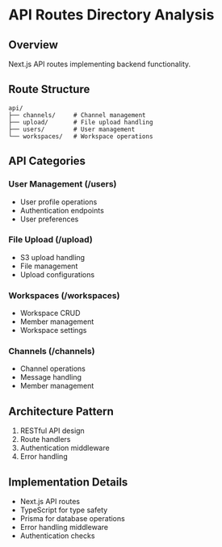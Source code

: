 # API Routes Directory Analysis

## Overview
Next.js API routes implementing backend functionality.

## Route Structure
```
api/
├── channels/     # Channel management
├── upload/       # File upload handling
├── users/        # User management
└── workspaces/   # Workspace operations
```

## API Categories

### User Management (/users)
- User profile operations
- Authentication endpoints
- User preferences

### File Upload (/upload)
- S3 upload handling
- File management
- Upload configurations

### Workspaces (/workspaces)
- Workspace CRUD
- Member management
- Workspace settings

### Channels (/channels)
- Channel operations
- Message handling
- Member management

## Architecture Pattern
1. RESTful API design
2. Route handlers
3. Authentication middleware
4. Error handling

## Implementation Details
- Next.js API routes
- TypeScript for type safety
- Prisma for database operations
- Error handling middleware
- Authentication checks 